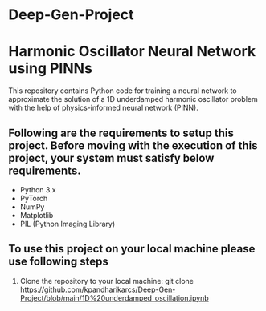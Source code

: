 # Deep-Gen-Project
# Harmonic Oscillator Neural Network using PINNs
This repository contains Python code for training a neural network to approximate the solution of a 1D underdamped harmonic oscillator problem with the help of physics-informed neural network (PINN).

## Following are the requirements to setup this project. Before moving with the execution of this project, your system must satisfy below requirements.

- Python 3.x
- PyTorch
- NumPy
- Matplotlib
- PIL (Python Imaging Library)

## To use this project on your local machine please use following steps

1. Clone the repository to your local machine:
git clone https://github.com/kpandharikarcs/Deep-Gen-Project/blob/main/1D%20underdamped_oscillation.ipynb
